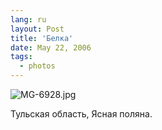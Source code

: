 ```yaml
---
lang: ru
layout: Post
title: 'Белка'
date: May 22, 2006
tags:
  - photos
---
```


![MG-6928.jpg](upload://MG-6928.jpg)

Тульская область, Ясная поляна.
